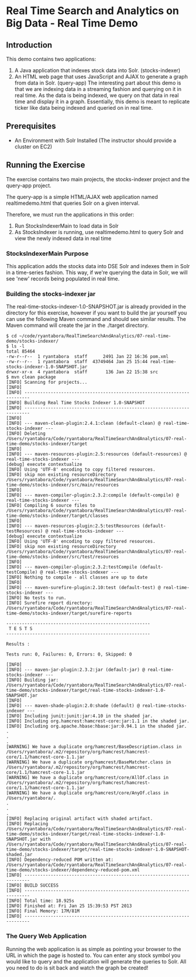 Real Time Search and Analytics on Big Data - Real Time Demo
=============

Introduction
-------
This demo contains two applications:
1. A Java application that indexes stock data into Solr. (stocks-indexer)
2. An HTML web page that uses JavaScript and AJAX to generate a graph from data in Solr. (query-app)
The interesting part about this demo is that we are indexing data in a streaming fashion and querying on it in real time. As the data is being indexed, we query on that data in real time and display it in a graph. Essentially, this demo is meant to replicate ticker like data being indexed and queried on in real time.

Prerequisites
-------
* An Environment with Solr Installed (The instructor should provide a cluster on EC2)

Running the Exercise
-------

The exercise contains two main projects, the stocks-indexer project and the query-app project. 

The query-app is a simple HTML/AJAX web application named realtimedemo.html that queries Solr on a given interval. 

Therefore, we must run the applications in this order:

1) Run StocksIndexerMain to load data in Solr
2) As StocksIndexer is running, use realtimedemo.html to query Solr and view the newly indexed data in real time

### StocksIndexerMain Purpose
This application adds the stocks data into DSE Solr and indexes them in Solr in a time-series fashion. This way, if we're querying the data in Solr, we will see 'new' records being populated in real time.

### Building the stocks-indexer jar

The real-time-stocks-indexer-1.0-SNAPSHOT.jar is already provided in the directory for this exercise, however if you want to build the jar yourself you can use the following Maven command and should see similar results. The Maven command will create the jar in the ./target directory.


	$ cd ~/code/ryantabora/RealTimeSearchAndAnalytics/07-real-time-demo/stocks-indexer/
	$ ls -l
	total 85464
	-rw-r--r--  1 ryantabora  staff      2491 Jan 22 16:36 pom.xml
	-rw-r--r--  1 ryantabora  staff  43749464 Jan 25 15:44 real-time-stocks-indexer-1.0-SNAPSHOT.jar
	drwxr-xr-x  4 ryantabora  staff       136 Jan 22 15:38 src
	$ mvn clean package
	[INFO] Scanning for projects...
	[INFO]                                                                         
	[INFO] ------------------------------------------------------------------------
	[INFO] Building Real Time Stocks Indexer 1.0-SNAPSHOT
	[INFO] ------------------------------------------------------------------------
	[INFO] 
	[INFO] --- maven-clean-plugin:2.4.1:clean (default-clean) @ real-time-stocks-indexer ---
	[INFO] Deleting /Users/ryantabora/Code/ryantabora/RealTimeSearchAndAnalytics/07-real-time-demo/stocks-indexer/target
	[INFO] 
	[INFO] --- maven-resources-plugin:2.5:resources (default-resources) @ real-time-stocks-indexer ---
	[debug] execute contextualize
	[INFO] Using 'UTF-8' encoding to copy filtered resources.
	[INFO] skip non existing resourceDirectory /Users/ryantabora/Code/ryantabora/RealTimeSearchAndAnalytics/07-real-time-demo/stocks-indexer/src/main/resources
	[INFO] 
	[INFO] --- maven-compiler-plugin:2.3.2:compile (default-compile) @ real-time-stocks-indexer ---
	[INFO] Compiling 6 source files to /Users/ryantabora/Code/ryantabora/RealTimeSearchAndAnalytics/07-real-time-demo/stocks-indexer/target/classes
	[INFO] 
	[INFO] --- maven-resources-plugin:2.5:testResources (default-testResources) @ real-time-stocks-indexer ---
	[debug] execute contextualize
	[INFO] Using 'UTF-8' encoding to copy filtered resources.
	[INFO] skip non existing resourceDirectory /Users/ryantabora/Code/ryantabora/RealTimeSearchAndAnalytics/07-real-time-demo/stocks-indexer/src/test/resources
	[INFO] 
	[INFO] --- maven-compiler-plugin:2.3.2:testCompile (default-testCompile) @ real-time-stocks-indexer ---
	[INFO] Nothing to compile - all classes are up to date
	[INFO] 
	[INFO] --- maven-surefire-plugin:2.10:test (default-test) @ real-time-stocks-indexer ---
	[INFO] No tests to run.
	[INFO] Surefire report directory: /Users/ryantabora/Code/ryantabora/RealTimeSearchAndAnalytics/07-real-time-demo/stocks-indexer/target/surefire-reports

	-------------------------------------------------------
	 T E S T S
	-------------------------------------------------------

	Results :

	Tests run: 0, Failures: 0, Errors: 0, Skipped: 0

	[INFO] 
	[INFO] --- maven-jar-plugin:2.3.2:jar (default-jar) @ real-time-stocks-indexer ---
	[INFO] Building jar: /Users/ryantabora/Code/ryantabora/RealTimeSearchAndAnalytics/07-real-time-demo/stocks-indexer/target/real-time-stocks-indexer-1.0-SNAPSHOT.jar
	[INFO] 
	[INFO] --- maven-shade-plugin:2.0:shade (default) @ real-time-stocks-indexer ---
	[INFO] Including junit:junit:jar:4.10 in the shaded jar.
	[INFO] Including org.hamcrest:hamcrest-core:jar:1.1 in the shaded jar.
	[INFO] Including org.apache.hbase:hbase:jar:0.94.1 in the shaded jar.
	.
	.
	.
	[WARNING] We have a duplicate org/hamcrest/BaseDescription.class in /Users/ryantabora/.m2/repository/org/hamcrest/hamcrest-core/1.1/hamcrest-core-1.1.jar
	[WARNING] We have a duplicate org/hamcrest/BaseMatcher.class in /Users/ryantabora/.m2/repository/org/hamcrest/hamcrest-core/1.1/hamcrest-core-1.1.jar
	[WARNING] We have a duplicate org/hamcrest/core/AllOf.class in /Users/ryantabora/.m2/repository/org/hamcrest/hamcrest-core/1.1/hamcrest-core-1.1.jar
	[WARNING] We have a duplicate org/hamcrest/core/AnyOf.class in /Users/ryantabora/.
	.
	.
	.
	[INFO] Replacing original artifact with shaded artifact.
	[INFO] Replacing /Users/ryantabora/Code/ryantabora/RealTimeSearchAndAnalytics/07-real-time-demo/stocks-indexer/target/real-time-stocks-indexer-1.0-SNAPSHOT.jar with /Users/ryantabora/Code/ryantabora/RealTimeSearchAndAnalytics/07-real-time-demo/stocks-indexer/target/real-time-stocks-indexer-1.0-SNAPSHOT-shaded.jar
	[INFO] Dependency-reduced POM written at: /Users/ryantabora/Code/ryantabora/RealTimeSearchAndAnalytics/07-real-time-demo/stocks-indexer/dependency-reduced-pom.xml
	[INFO] ------------------------------------------------------------------------
	[INFO] BUILD SUCCESS
	[INFO] ------------------------------------------------------------------------
	[INFO] Total time: 18.925s
	[INFO] Finished at: Fri Jan 25 15:39:53 PST 2013
	[INFO] Final Memory: 17M/81M
	[INFO] ------------------------------------------------------------------------


### The Query Web Application

Running the web application is as simple as pointing your browser to the URL in which the page is hosted to. You can enter any stock symbol you would like to query and the application will generate the queries to Solr. All you need to do is sit back and watch the graph be created!

